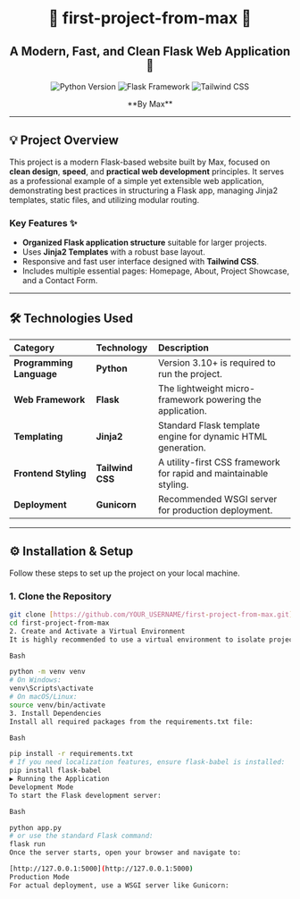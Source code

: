 <div align="center">
  
# 🚀 first-project-from-max 🌟
  
## A Modern, Fast, and Clean Flask Web Application 🐍
  
<p align="center">
  <img src="https://img.shields.io/badge/Python-3.10%2B-blue?style=for-the-badge&logo=python" alt="Python Version">
  <img src="https://img.shields.io/badge/Flask-black?style=for-the-badge&logo=flask" alt="Flask Framework">
  <img src="https://img.shields.io/badge/Tailwind_CSS-06B6D4?style=for-the-badge&logo=tailwindcss&logoColor=white" alt="Tailwind CSS">
</p>
  
<p align="center">
  **By Max**
</p>
  
</div>

---

## 💡 Project Overview

This project is a modern Flask-based website built by Max, focused on **clean design**, **speed**, and **practical web development** principles. It serves as a professional example of a simple yet extensible web application, demonstrating best practices in structuring a Flask app, managing Jinja2 templates, static files, and utilizing modular routing.

### Key Features ✨

* **Organized Flask application structure** suitable for larger projects.
* Uses **Jinja2 Templates** with a robust base layout.
* Responsive and fast user interface designed with **Tailwind CSS**.
* Includes multiple essential pages: Homepage, About, Project Showcase, and a Contact Form.

---

## 🛠️ Technologies Used

| Category | Technology | Description |
| :--- | :--- | :--- |
| **Programming Language** | **Python** | Version 3.10+ is required to run the project. |
| **Web Framework** | **Flask** | The lightweight micro-framework powering the application. |
| **Templating** | **Jinja2** | Standard Flask template engine for dynamic HTML generation. |
| **Frontend Styling** | **Tailwind CSS** | A utility-first CSS framework for rapid and maintainable styling. |
| **Deployment** | **Gunicorn** | Recommended WSGI server for production deployment. |

---

## ⚙️ Installation & Setup

Follow these steps to set up the project on your local machine.

### 1. Clone the Repository

```bash
git clone [https://github.com/YOUR_USERNAME/first-project-from-max.git](https://github.com/YOUR_USERNAME/first-project-from-max.git)
cd first-project-from-max
2. Create and Activate a Virtual Environment
It is highly recommended to use a virtual environment to isolate project dependencies.

Bash

python -m venv venv
# On Windows:
venv\Scripts\activate
# On macOS/Linux:
source venv/bin/activate
3. Install Dependencies
Install all required packages from the requirements.txt file:

Bash

pip install -r requirements.txt
# If you need localization features, ensure flask-babel is installed:
pip install flask-babel 
▶️ Running the Application
Development Mode
To start the Flask development server:

Bash

python app.py
# or use the standard Flask command:
flask run
Once the server starts, open your browser and navigate to:

[http://127.0.0.1:5000](http://127.0.0.1:5000)
Production Mode
For actual deployment, use a WSGI server like Gunicorn:
